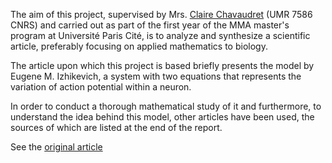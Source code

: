 The aim of this project, supervised by Mrs. [Claire Chavaudret](https://webusers.imj-prg.fr/~claire.chavaudret/) (UMR 7586 CNRS) and carried out as part of the first year of the MMA master's program at Université Paris Cité, is to analyze and synthesize a scientific article, preferably focusing on applied mathematics to biology.

The article upon which this project is based briefly presents the model by Eugene M. Izhikevich, a system with two equations that represents the variation of action potential within a neuron.

In order to conduct a thorough mathematical study of it and furthermore, to understand the idea behind this model, other articles have been used, the sources of which are listed at the end of the report.

See the [original article](https://ieeexplore.ieee.org/document/1257420)